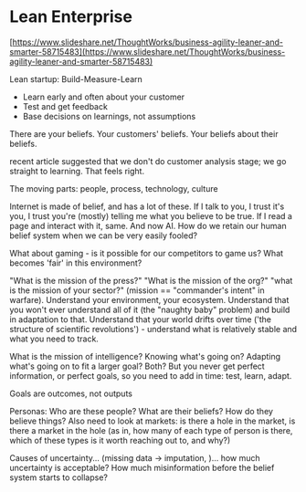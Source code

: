 # Lean Enterprise

[https://www.slideshare.net/ThoughtWorks/business-agility-leaner-and-smarter-58715483](https://www.slideshare.net/ThoughtWorks/business-agility-leaner-and-smarter-58715483)

Lean startup: Build-Measure-Learn

* Learn early and often about your customer
* Test and get feedback
* Base decisions on learnings, not assumptions

There are your beliefs. Your customers' beliefs. Your beliefs about their beliefs.

recent article suggested that we don't do customer analysis stage; we go straight to learning. That feels right.

The moving parts: people, process, technology, culture

Internet is made of belief, and has a lot of these. If I talk to you, I trust it's you, I trust you're \(mostly\) telling me what you believe to be true.  If I read a page and interact with it, same. And now AI.  How do we retain our human belief system when we can be very easily fooled?

What about gaming - is it possible for our competitors to game us?  What becomes 'fair' in this environment?

"What is the mission of the press?" "What is the mission of the org?" "what is the mission of your sector?" \(mission == "commander's intent" in warfare\).  Understand your environment, your ecosystem.  Understand that you won't ever understand all of it \(the "naughty baby" problem\) and build in adaptation to that.  Understand that your world drifts over time \('the structure of scientific revolutions'\) - understand what is relatively stable and what you need to track.

What is the mission of intelligence? Knowing what's going on? Adapting what's going on to fit a larger goal? Both?  But you never get perfect information, or perfect goals, so you need to add in time: test, learn, adapt.

Goals are outcomes, not outputs

Personas: Who are these people? What are their beliefs? How do they believe things?  Also need to look at markets: is there a hole in the market, is there a market in the hole \(as in, how many of each type of person is there, which of these types is it worth reaching out to, and why?\)

Causes of uncertainty...  \(missing data -&gt; imputation, \)... how much uncertainty is acceptable?  How much misinformation before the belief system starts to collapse? 


